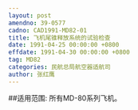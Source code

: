 ```yaml
---
layout: post
amendno: 39-0577
cadno: CAD1991-MD82-01
title: 飞机尾锥释放系统的试验检查
date: 1991-04-25 00:00:00 +0800
effdate: 1991-04-30 00:00:00 +0800
tag: MD82
categories: 民航总局航空器适航司
author: 张红鹰
---
```


##适用范围:
所有MD-80系列飞机。

